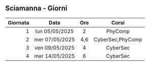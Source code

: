 ## Sciamanna - Giorni

|Giornata| Data | Ore | Corsi |
|--:|:-:|:-:|:-:|
|1|lun 05/05/2025|2|PhyComp|
|2|mer 07/05/2025|4,6|CyberSec,PhyComp|
|3|ven 09/05/2025|4|CyberSec|
|4|mer 14/05/2025|6|CyberSec|


